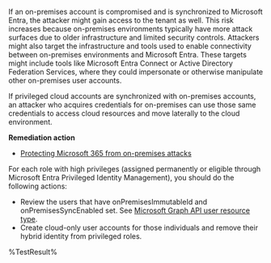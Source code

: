 If an on-premises account is compromised and is synchronized to Microsoft Entra, the attacker might gain access to the tenant as well. This risk increases because on-premises environments typically have more attack surfaces due to older infrastructure and limited security controls. Attackers might also target the infrastructure and tools used to enable connectivity between on-premises environments and Microsoft Entra. These targets might include tools like Microsoft Entra Connect or Active Directory Federation Services, where they could impersonate or otherwise manipulate other on-premises user accounts.

If privileged cloud accounts are synchronized with on-premises accounts, an attacker who acquires credentials for on-premises can use those same credentials to access cloud resources and move laterally to the cloud environment.

**Remediation action**

- [Protecting Microsoft 365 from on-premises attacks](https://learn.microsoft.com/entra/architecture/protect-m365-from-on-premises-attacks#specific-security-recommendations?wt.mc_id=zerotrustrecommendations_automation_content_cnl_csasci)

For each role with high privileges (assigned permanently or eligible through Microsoft Entra Privileged Identity Management), you should do the following actions:

- Review the users that have onPremisesImmutableId and onPremisesSyncEnabled set. See [Microsoft Graph API user resource type](https://learn.microsoft.com/graph/api/resources/user?wt.mc_id=zerotrustrecommendations_automation_content_cnl_csasci).
- Create cloud-only user accounts for those individuals and remove their hybrid identity from privileged roles.
<!--- Results --->
%TestResult%








